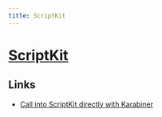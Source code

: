 ```yaml
---
title: ScriptKit
---
```


# [ScriptKit](https://www.scriptkit.com/)

## Links

- [Call into ScriptKit directly with Karabiner](https://github.com/johnlindquist/kit/discussions/1028)
